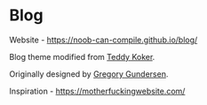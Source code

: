 # Blog

Website - https://noob-can-compile.github.io/blog/

Blog theme modified from [Teddy Koker](https://teddykoker.com).

Originally designed by [Gregory Gundersen](http://gregorygundersen.com/blog/2020/06/21/blog-theme/).

Inspiration - https://motherfuckingwebsite.com/